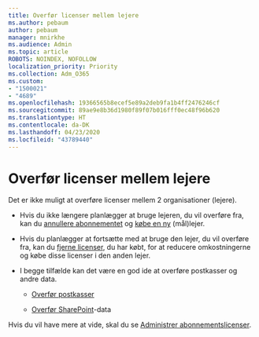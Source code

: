 ```yaml
---
title: Overfør licenser mellem lejere
ms.author: pebaum
author: pebaum
manager: mnirkhe
ms.audience: Admin
ms.topic: article
ROBOTS: NOINDEX, NOFOLLOW
localization_priority: Priority
ms.collection: Adm_O365
ms.custom:
- "1500021"
- "4689"
ms.openlocfilehash: 19366565b8ecef5e89a2deb9fa1b4ff2476246cf
ms.sourcegitcommit: 89ae9e8b36d1980f89f07b016fff0ec48f96b620
ms.translationtype: HT
ms.contentlocale: da-DK
ms.lasthandoff: 04/23/2020
ms.locfileid: "43789440"
---
```

# <a name="transfer-licenses-between-tenants"></a>Overfør licenser mellem lejere

Det er ikke muligt at overføre licenser mellem 2 organisationer (lejere). 

- Hvis du ikke længere planlægger at bruge lejeren, du vil overføre fra, kan du [annullere abonnementet](https://admin.microsoft.com/Adminportal/Home?source=applauncher#/subscriptions) og [købe en ny](https://products.office.com/compare-all-microsoft-office-products-b?rtc=1&activetab=tab:primaryr2) (mål)lejer.

- Hvis du planlægger at fortsætte med at bruge den lejer, du vil overføre fra, kan du [fjerne licenser](https://docs.microsoft.com/microsoft-365/commerce/licenses/buy-licenses?view=o365-worldwide), du har købt, for at reducere omkostningerne og købe disse licenser i den anden lejer.

- I begge tilfælde kan det være en god ide at overføre postkasser og andre data.

    - [Overfør postkasser](https://docs.microsoft.com/Exchange/mailbox-migration/migrate-mailboxes-across-tenants)

    - [Overfør SharePoint](https://aka.ms/modernSpoAdminCenter/CloudContentMigrations)-data

Hvis du vil have mere at vide, skal du se [Administrer abonnementslicenser](https://docs.microsoft.com/microsoft-365/commerce/licenses/buy-licenses?view=o365-worldwide).
